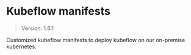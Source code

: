 # Kubeflow manifests

> Version: 1.6.1

Customized kubeflow manifests to deploy kubeflow on our on-premise kubernetes.
